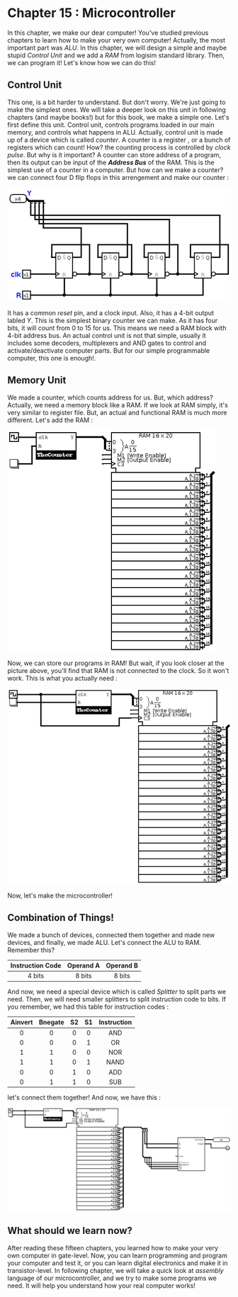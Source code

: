 # Chapter 15 : Microcontroller 
In this chapter, we make our dear computer! You've studied previous chapters to learn how to make your very own 
computer! Actually, the most important part was *ALU*. In this chapter, we will design a simple and maybe stupid 
*Control Unit* and we add a *RAM* from logisim standard library. Then, we can program it! Let's know how we can 
do this!

## Control Unit 
This one, is a bit harder to understand. But don't worry. We're just going to make the simplest ones. We will take 
a deeper look on this unit in following chapters (and maybe books!) but for this book, we make a simple one. Let's first
define this unit. Control unit, controls programs loaded in our main memory, and controls what happens in ALU. Actually, 
control unit is made up of a device which is called *counter*. A counter is a register , or a bunch of registers which 
can count! How? the counting process is controlled by *clock pulse*. But why is it important? A counter can store 
address of a program, then its output can be input of the ***Address Bus*** of the RAM. This is the simplest use of 
a counter in a computer. But how can we make a counter? we can connect four D flip flops in this arrengement and make 
our counter : 

![The Counter](figures/final/TheCounter.png)

It has a common *reset* pin, and a clock input. Also, it has a 4-bit output labled *Y*. This is the simplest binary counter 
we can make. As it has four bits, it will count from 0 to 15 for us. This means we need a RAM block with 4-bit address bus. 
An actual control unit is not that simple, usually it includes some decoders, multiplexers and AND gates to control and activate/deactivate 
computer parts. But for our simple programmable computer, this one is enough!. 

## Memory Unit 
We made a counter, which counts address for us. But, which address? Actually, we need a memory block like a RAM. If we look at RAM simply, 
it's very similar to register file. But, an actual and functional RAM is much more different. Let's add the RAM :

![RAM](figures/final/RAM.png)

Now, we can store our programs in RAM! But wait, if you look closer at the picture above, you'll find that RAM is not connected 
to the clock. So it won't work. This is what you actually need : 

![RAM](figures/final/RAM1.png)

Now, let's make the microcontroller! 

## Combination of Things!
We made a bunch of devices, connected them together and made new devices, and finally, we made ALU. Let's connect the ALU 
to RAM. Remember this? 

| Instruction Code | Operand A | Operand B |
|:----------------:|:---------:|:---------:|
| 4 bits           | 8 bits    | 8 bits    |

And now, we need a special device which is called *Splitter* to split parts we need. Then, we will need smaller splitters 
to split instruction code to bits. If you remember, we had this table for instruction codes : 

|Ainvert|Bnegate| S2 | S1 | Instruction |
|:-----:|:-----:|:--:|:--:|:-----------:|
| 0     | 0     | 0  | 0  | AND         |
| 0     | 0     | 0  | 1  | OR          |
| 1     | 1     | 0  | 0  | NOR         |
| 1     | 1     | 0  | 1  | NAND        |
| 0     | 0     | 1  | 0  | ADD         |
| 0     | 1     | 1  | 0  | SUB         |

let's connect them together! And now, we have this : 

![Microcontroller](figures/final/Microcontroller.png)

## What should we learn now? 
After reading these fifteen chapters, you learned how to make your very own computer in gate-level. Now, you can learn programming 
and program your computer and test it, or you can learn digital electronics and make it in transistor-level. In following chapter, 
we will take a quick look at *assembly* language of our microcontroller, and we try to make some programs we need. It will help you 
understand how your real computer works!